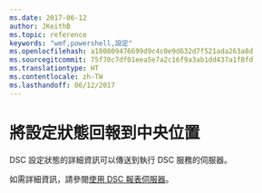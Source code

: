 ```yaml
---
ms.date: 2017-06-12
author: JKeithB
ms.topic: reference
keywords: "wmf,powershell,設定"
ms.openlocfilehash: a180809476699d9c4c0e9d632d7f521ada263a8d
ms.sourcegitcommit: 75f70c7df01eea5e7a2c16f9a3ab1dd437a1f8fd
ms.translationtype: HT
ms.contentlocale: zh-TW
ms.lasthandoff: 06/12/2017
---
```

<a id="report-configuration-status-to-central-location" class="xliff"></a>
# 將設定狀態回報到中央位置

DSC 設定狀態的詳細資訊可以傳送到執行 DSC 服務的伺服器。 

如需詳細資訊，請參閱[使用 DSC 報表伺服器](https://msdn.microsoft.com/powershell/dsc/reportserver)。

